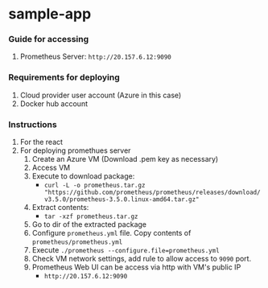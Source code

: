 # sample-app

### Guide for accessing

1.  Prometheus Server: `http://20.157.6.12:9090`

### Requirements for deploying

1.  Cloud provider user account (Azure in this case)
2.  Docker hub account

### Instructions

1.  For the react
2.  For deploying promethues server
    1. Create an Azure VM (Download .pem key as necessary)
    1. Access VM
    1. Execute to download package:
       - `curl -L -o prometheus.tar.gz "https://github.com/prometheus/prometheus/releases/download/v3.5.0/prometheus-3.5.0.linux-amd64.tar.gz"`
    1. Extract contents:
       - `tar -xzf prometheus.tar.gz`
    1. Go to dir of the extracted package
    1. Configure `prometheus.yml` file. Copy contents of `prometheus/prometheus.yml`
    1. Execute `./prometheus --configure.file=prometheus.yml`
    1. Check VM network settings, add rule to allow access to `9090` port.
    1. Prometheus Web UI can be access via http with VM's public IP
       - `http://20.157.6.12:9090`
